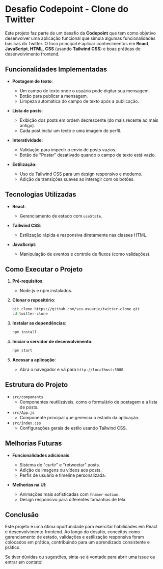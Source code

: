 # Desafio Codepoint - Clone do Twitter

Este projeto faz parte de um desafio da **Codepoint** que tem como objetivo desenvolver uma aplicação funcional que simula algumas funcionalidades básicas do Twitter. O foco principal é aplicar conhecimentos em **React**, **JavaScript**, **HTML**, **CSS** (usando **Tailwind CSS**) e boas práticas de desenvolvimento frontend.

## Funcionalidades Implementadas

- **Postagem de texto**:
  - Um campo de texto onde o usuário pode digitar sua mensagem.
  - Botão para publicar a mensagem.
  - Limpeza automática do campo de texto após a publicação.
  
- **Lista de posts**:
  - Exibição dos posts em ordem decrescente (do mais recente ao mais antigo).
  - Cada post inclui um texto e uma imagem de perfil.

- **Interatividade**:
  - Validação para impedir o envio de posts vazios.
  - Botão de "Postar" desativado quando o campo de texto está vazio.

- **Estilização**:
  - Uso de Tailwind CSS para um design responsivo e moderno.
  - Adição de transições suaves ao interagir com os botões.

## Tecnologias Utilizadas

- **React**:
  - Gerenciamento de estado com `useState`.

- **Tailwind CSS**:
  - Estilização rápida e responsiva diretamente nas classes HTML.

- **JavaScript**:
  - Manipulação de eventos e controle de fluxos (como validações).

## Como Executar o Projeto

1. **Pré-requisitos**:
   - Node.js e npm instalados.

2. **Clonar o repositório**:
   ```bash
   git clone https://github.com/seu-usuario/twitter-clone.git
   cd twitter-clone
   ```

3. **Instalar as dependências**:
   ```bash
   npm install
   ```

4. **Iniciar o servidor de desenvolvimento**:
   ```bash
   npm start
   ```

5. **Acessar a aplicação**:
   - Abra o navegador e vá para `http://localhost:3000`.

## Estrutura do Projeto

- `src/components`
  - Componentes reutilizáveis, como o formulário de postagem e a lista de posts.
- `src/App.js`
  - Componente principal que gerencia o estado da aplicação.
- `src/index.css`
  - Configurações gerais de estilo usando Tailwind CSS.

## Melhorias Futuras

- **Funcionalidades adicionais**:
  - Sistema de "curtir" e "retweetar" posts.
  - Adição de imagens ou vídeos aos posts.
  - Perfis de usuário e timeline personalizada.

- **Melhorias na UI**:
  - Animações mais sofisticadas com `framer-motion`.
  - Design responsivo para diferentes tamanhos de tela.

## Conclusão

Este projeto é uma ótima oportunidade para exercitar habilidades em React e desenvolvimento frontend. Ao longo do desafio, conceitos como gerenciamento de estado, validações e estilização responsiva foram colocados em prática, contribuindo para um aprendizado consistente e prático.

Se tiver dúvidas ou sugestões, sinta-se à vontade para abrir uma issue ou entrar em contato!

